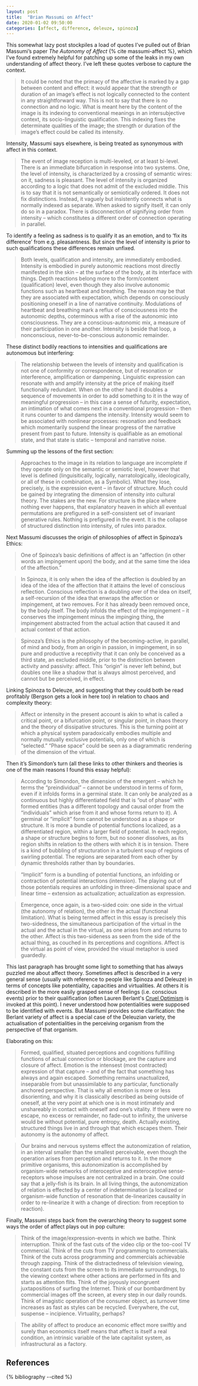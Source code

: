 ```yaml
---
layout: post
title:  "Brian Massumi on Affect"
date: 2020-01-02 09:50:00
categories: [affect, difference, deleuze, spinoza]
---
```


This somewhat lazy post stockpiles a load of quotes I’ve pulled out of Brian Massumi’s paper _The Autonomy of Affect_ {% cite massumi-affect %}, which I’ve found extremely helpful for patching up some of the leaks in my own understanding of affect theory. I’ve left these quotes verbose to capture the context.

> It could be noted that the primacy of the affective is marked by a gap between content and effect: it would appear that the strength or duration of an image’s effect is not logically connected to the content in any straightforward way. This is not to say that there is no connection and no logic. What is meant here by the content of the image is its indexing to conventional meanings in an intersubjective context, its socio-linguistic qualification. This indexing fixes the determinate qualities of the image; the strength or duration of the image’s effect could be called its intensity.

<!--more-->

Intensity, Massumi says elsewhere, is being treated as synonymous with affect in this context.

> The event of image reception is multi-leveled, or at least bi-level. There is an immediate bifurcation in response into two systems. One, the level of intensity, is characterized by a crossing of semantic wires: on it, sadness is pleasant. The level of intensity is organized according to a logic that does not admit of the excluded middle. This is to say that it is not semantically or semiotically ordered. It does not fix distinctions. Instead, it vaguely but insistently connects what is normally indexed as separate. When asked to signify itself, it can only do so in a paradox. There is disconnection of signifying order from intensity – which constitutes a different order of connection operating in parallel.

To identify a feeling as sadness is to qualify it as an emotion, and to ‘fix its difference’ from e.g. pleasantness. But since the level of intensity is prior to such qualifications these differences remain unfixed.

> Both levels, qualification and intensity, are immediately embodied. Intensity is embodied in purely autonomic reactions most directly manifested in the skin – at the surface of the body, at its interface with things. Depth reactions belong more to the form/content (qualification) level, even though they also involve autonomic functions such as heartbeat and breathing. The reason may be that they are associated with expectation, which depends on consciously positioning oneself in a line of narrative continuity. Modulations of heartbeat and breathing mark a reflux of consciousness into the autonomic depths, coterminous with a rise of the autonomic into consciousness. They are a conscious-autonomic mix, a measure of their participation in one another. Intensity is beside that loop, a nonconscious, never-to-be-conscious autonomic remainder.

These distinct bodily reactions to intensities and qualifications are autonomous but interfering:

> The relationship between the levels of intensity and qualification is not one of conformity or correspondence, but of resonation or interference, amplification or dampening. Linguistic expression can resonate with and amplify intensity at the price of making itself functionally redundant. When on the other hand it doubles a sequence of movements in order to add something to it in the way of meaningful progression – in this case a sense of futurity, expectation, an intimation of what comes next in a conventional progression – then it runs counter to and dampens the intensity. Intensity would seem to be associated with nonlinear processes: resonation and feedback which momentarily suspend the linear progress of the narrative present from past to future. Intensity is qualifiable as an emotional state, and that state is static – temporal and narrative noise.

Summing up the lessons of the first section:

> Approaches to the image in its relation to language are incomplete if they operate only on the semantic or semiotic level, however that level is defined (linguisitically, logically, narratologically, ideologically, or all of these in combination, as a Symbolic). What they lose, precisely, is the expression event – in favor of structure. Much could be gained by integrating the dimension of intensity into cultural theory. The stakes are the new. For structure is the place where nothing ever happens, that explanatory heaven in which all eventual permutations are prefigured in a self-consistent set of invariant generative rules. Nothing is prefigured in the event. It is the collapse of structured distinction into intensity, of rules into paradox.

Next Massumi discusses the origin of philosophies of affect in Spinoza’s Ethics:

> One of Spinoza’s basic definitions of affect is an “affection (in other words an impingement upon) the body, and at the same time the idea of the affection.”

> In Spinoza, it is only when the idea of the affection is doubled by an idea of the idea of the affection that it attains the level of conscious reflection. Conscious reflection is a doubling over of the idea on itself, a self-recursion of the idea that enwraps the affection or impingement, at two removes. For it has already been removed once, by the body itself. The body infolds the effect of the impingement – it conserves the impingement minus the impinging thing, the impingement abstracted from the actual action that caused it and actual context of that action.

> Spinoza’s Ethics is the philosophy of the becoming-active, in parallel, of mind and body, from an origin in passion, in impingement, in so pure and productive a receptivity that it can only be conceived as a third state, an excluded middle, prior to the distinction between activity and passivity: affect. This “origin” is never left behind, but doubles one like a shadow that is always almost perceived, and cannot but be perceived, in effect.

Linking Spinoza to Deleuze, and suggesting that they could both be read profitably (Bergson gets a look in here too) in relation to chaos and complexity theory:

> Affect or intensity in the present account is akin to what is called a critical point, or a bifurcation point, or singular point, in chaos theory and the theory of dissipative structures. This is the turning point at which a physical system paradoxically embodies multiple and normally mutually exclusive potentials, only one of which is “selected.” “Phase space” could be seen as a diagrammatic rendering of the dimension of the virtual.

Then it’s Simondon’s turn (all these links to other thinkers and theories is one of the main reasons I found this essay helpful):

> According to Simondon, the dimension of the emergent – which he terms the “preindividual” – cannot be understood in terms of form, even if it infolds forms in a germinal state. It can only be analyzed as a continuous but highly differentiated field that is “out of phase” with formed entities (has a different topology and causal order from the “individuals” which arise from it and whose forms return to it). A germinal or “implicit” form cannot be understood as a shape or structure. It is more a bundle of potential functions localized, as a differentiated region, within a larger field of potential. In each region, a shape or structure begins to form, but no sooner dissolves, as its region shifts in relation to the others with which it is in tension. There is a kind of bubbling of structuration in a turbulent soup of regions of swirling potential. The regions are separated from each other by dynamic thresholds rather than by boundaries.

> “Implicit” form is a bundling of potential functions, an infolding or contraction of potential interactions (intension). The playing out of those potentials requires an unfolding in three-dimensional space and linear time – extension as actualization; actualization as expression.

> Emergence, once again, is a two-sided coin: one side in the virtual (the autonomy of relation), the other in the actual (functional limitation). What is being termed affect in this essay is precisely this two-sidedness, the simultaneous participation of the virtual in the actual and the actual in the virtual, as one arises from and returns to the other. Affect is this two-sideness as seen from the side of the actual thing, as couched in its perceptions and cognitions. Affect is the virtual as point of view, provided the visual metaphor is used guardedly.

This last paragraph has brought some light to something that has always puzzled me about affect theory. Sometimes affect is described in a very general sense (usually with reference to people like Spinoza and Deleuze) in terms of concepts like potentiality, capacities and virtualities. At others it is described in the more easily grasped sense of feelings (i.e. conscious events) prior to their qualification (often Lauren Berlant's [Cruel Optimism]({{site.baseurl}}/assets/pdf/berlant-cruel-optimism.pdf) is invoked at this point). I never understood how potentialities were supposed to be identified with events. But Massumi provides some clarification: the Berlant variety of affect is a special case of the Deleuzian variety, the actualisation of potentialities in the perceiving organism from the perspective of that organism.

Elaborating on this:

> Formed, qualified, situated perceptions and cognitions fulfilling functions of actual connection or blockage, are the capture and closure of affect. Emotion is the intensest (most contracted) expression of that capture – and of the fact that something has always and again escaped. Something remains unactualized, inseparable from but unassimilable to any particular, functionally anchored perspective. That is why all emotion is more or less disorienting, and why it is classically described as being outside of oneself, at the very point at which one is in most intimately and unshareably in contact with oneself and one’s vitality. If there were no escape, no excess or remainder, no fade-out to infinity, the universe would be without potential, pure entropy, death. Actually existing, structured things live in and through that which escapes them. Their autonomy is the autonomy of affect.

> Our brains and nervous systems effect the autonomization of relation, in an interval smaller than the smallest perceivable, even though the operation arises from perception and returns to it. In the more primitive organisms, this autonomization is accomplished by organism-wide networks of interoceptive and exteroceptive sense-receptors whose impulses are not centralized in a brain. One could say that a jelly-fish is its brain. In all living things, the autonomization of relation is effected by a center of indetermination (a localized or organism-wide function of resonation that de-linearizes causality in order to re-linearize it with a change of direction: from reception to reaction).

Finally, Massumi steps back from the overarching theory to suggest some ways the order of affect plays out in pop culture:

> Think of the image/expression-events in which we bathe. Think interruption. Think of the fast cuts of the video clip or the too-cool TV commercial. Think of the cuts from TV programming to commercials. Think of the cuts across programming and commercials achievable through zapping. Think of the distractedness of television viewing, the constant cuts from the screen to its immediate surroundings, to the viewing context where other actions are performed in fits and starts as attention flits. Think of the joyously incongruent juxtapositions of surfing the Internet. Think of our bombardment by commercial images off the screen, at every step in our daily rounds. Think of imagistic operation of the consumer object, as turnover time increases as fast as styles can be recycled. Everywhere, the cut, suspense – incipience. Virtuality, perhaps?

> The ability of affect to produce an economic effect more swiftly and surely than economics itself means that affect is itself a real condition, an intrinsic variable of the late capitalist system, as infrastructural as a factory.

## References
{% bibliography --cited %}
